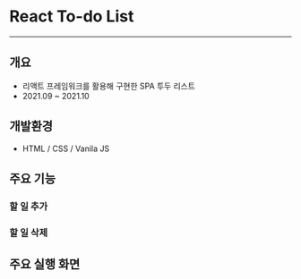 # React To-do List
-----

## 개요
- 리액트 프레임워크를 활용해 구현한 SPA 투두 리스트
- 2021.09 ~ 2021.10

## 개발환경
- HTML / CSS / Vanila JS

## 주요 기능
### 할 일 추가

### 할 일 삭제

## 주요 실행 화면


